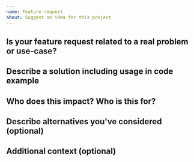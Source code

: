 ```yaml
---
name: Feature request
about: Suggest an idea for this project
---
```


## Is your feature request related to a real problem or use-case?
<!-- A clear description of your problem or use-case-->

## Describe a solution including usage in code example
<!-- A clear description of the solution including usage with complete code examples, nicely formatted with "```ts" tags (especially if that's a new api proposal) -->

## Who does this impact? Who is this for?
<!-- Who is this for? All users? TypeScript users? Yourself? People using X, Y, Z, etc.? -->

## Describe alternatives you've considered (optional)
<!-- A clear and concise description of any alternative solutions or workaround you've considered  -->

## Additional context (optional)
<!-- Add any other stuff you need, like links or related issues -->